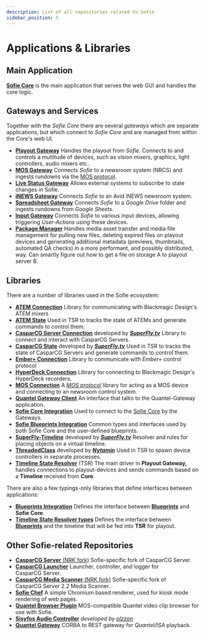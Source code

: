 ```yaml
---
description: List of all repositories related to Sofie
sidebar_position: 5
---
```


# Applications & Libraries

## Main Application

[**Sofie&nbsp;Core**](https://github.com/Sofie-Automation/sofie-core) is the main application that serves the web GUI and handles the core logic.

## Gateways and Services

Together with the _Sofie&nbsp;Core_ there are several _gateways_ which are separate applications, but which connect to _Sofie&nbsp;Core_ and are managed from within the Core's web UI.

- [**Playout Gateway**](https://github.com/Sofie-Automation/sofie-core/tree/master/packages/playout-gateway) Handles the playout from _Sofie_. Connects to and controls a multitude of devices, such as vision mixers, graphics, light controllers, audio mixers etc..
- [**MOS Gateway**](https://github.com/Sofie-Automation/sofie-core/tree/master/packages/mos-gateway) Connects _Sofie_ to a newsroom system \(NRCS\) and ingests rundowns via the [MOS protocol](http://mosprotocol.com/).
- [**Live Status Gateway**](https://github.com/Sofie-Automation/sofie-core/tree/master/packages/live-status-gateway) Allows external systems to subscribe to state changes in Sofie.
- [**iNEWS Gateway**](https://github.com/tv2/inews-ftp-gateway) Connects _Sofie_ to an Avid iNEWS newsroom system.
- [**Spreadsheet Gateway**](https://github.com/SuperFlyTV/spreadsheet-gateway) Connects _Sofie_ to a _Google Drive_ folder and ingests rundowns from _Google Sheets_.
- [**Input Gateway**](https://github.com/Sofie-Automation/sofie-input-gateway) Connects _Sofie_ to various input devices, allowing triggering _User-Actions_ using these devices.
- [**Package Manager**](https://github.com/Sofie-Automation/sofie-package-manager) Handles media asset transfer and media file management for pulling new files, deleting expired files on playout devices and generating additional metadata (previews, thumbnails, automated QA checks) in a more performant, and possibly distributed, way. Can smartly figure out how to get a file on storage A to playout server B.

## Libraries

There are a number of libraries used in the Sofie ecosystem:

- [**ATEM Connection**](https://github.com/Sofie-Automation/sofie-atem-connection) Library for communicating with Blackmagic Design's ATEM mixers
- [**ATEM State**](https://github.com/Sofie-Automation/sofie-atem-state) Used in TSR to tracks the state of ATEMs and generate commands to control them.
- [**CasparCG&nbsp;Server Connection**](https://github.com/SuperFlyTV/casparcg-connection) developed by **[_SuperFly.tv_](https://github.com/SuperFlyTV)** Library to connect and interact with CasparCG&nbsp;Servers.
- [**CasparCG State**](https://github.com/superflytv/casparcg-state) developed by **[_SuperFly.tv_](https://github.com/SuperFlyTV)** Used in TSR to tracks the state of CasparCG&nbsp;Servers and generate commands to control them.
- [**Ember+ Connection**](https://github.com/Sofie-Automation/sofie-emberplus-connection) Library to communicate with _Ember+_ control protocol
- [**HyperDeck Connection**](https://github.com/Sofie-Automation/sofie-hyperdeck-connection) Library for connecting to Blackmagic Design's HyperDeck recorders.
- [**MOS Connection**](https://github.com/Sofie-Automation/sofie-mos-connection/) A [_MOS protocol_](http://mosprotocol.com/) library for acting as a MOS device and connecting to an newsroom control system.
- [**Quantel Gateway Client**](https://github.com/Sofie-Automation/sofie-quantel-gateway-client) An interface that talks to the Quantel-Gateway application.
- [**Sofie&nbsp;Core Integration**](https://github.com/Sofie-Automation/sofie-core-integration) Used to connect to the [Sofie&nbsp;Core](https://github.com/Sofie-Automation/sofie-core) by the Gateways.
- [**Sofie Blueprints Integration**](https://www.npmjs.com/package/@sofie-automation/blueprints-integration) Common types and interfaces used by both Sofie&nbsp;Core and the user-defined blueprints.
- [**SuperFly-Timeline**](https://github.com/SuperFlyTV/supertimeline) developed by **[_SuperFly.tv_](https://github.com/SuperFlyTV)** Resolver and rules for placing objects on a virtual timeline.
- [**ThreadedClass**](https://github.com/nytamin/threadedClass) developed by **[_Nytamin_](https://github.com/nytamin)** Used in TSR to spawn device controllers in separate processes.
- [**Timeline State Resolver**](https://github.com/Sofie-Automation/sofie-timeline-state-resolver) \(TSR\) The main driver in **Playout Gateway,** handles connections to playout-devices and sends commands based on a **Timeline** received from **Core**.

There are also a few typings-only libraries that define interfaces between applications:

- [**Blueprints Integration**](https://www.npmjs.com/package/@sofie-automation/blueprints-integration) Defines the interface between [**Blueprints**](../user-guide/concepts-and-architecture.md#blueprints) and **Sofie&nbsp;Core**.
- [**Timeline State Resolver types**](https://www.npmjs.com/package/timeline-state-resolver-types) Defines the interface between [**Blueprints**](../user-guide/concepts-and-architecture.md#blueprints) and the timeline that will be fed into **TSR** for playout.

## Other Sofie-related Repositories

- [**CasparCG&nbsp;Server** \(NRK fork\)](https://github.com/nrkno/sofie-casparcg-server) Sofie-specific fork of CasparCG&nbsp;Server.
- [**CasparCG Launcher**](https://github.com/Sofie-Automation/sofie-casparcg-launcher) Launcher, controller, and logger for CasparCG&nbsp;Server.
- [**CasparCG Media Scanner** \(NRK fork\)](https://github.com/nrkno/sofie-casparcg-server) Sofie-specific fork of CasparCG&nbsp;Server 2.2 Media&nbsp;Scanner.
- [**Sofie Chef**](https://github.com/Sofie-Automation/sofie-chef) A simple Chromium based renderer, used for kiosk mode rendering of web pages.
- [**Quantel Browser Plugin**](https://github.com/Sofie-Automation/sofie-quantel-browser-plugin) MOS-compatible Quantel video clip browser for use with Sofie.
- [**Sisyfos Audio Controller**](https://github.com/nrkno/sofie-sisyfos-audio-controller) _developed by [*olzzon*](https://github.com/olzzon/)_
- [**Quantel Gateway**](https://github.com/Sofie-Automation/sofie-quantel-gateway) CORBA to REST gateway for _Quantel/ISA_ playback.
